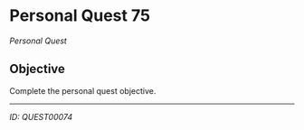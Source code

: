 # Personal Quest 75

*Personal Quest*

## Objective
Complete the personal quest objective.

---
*ID: QUEST00074*